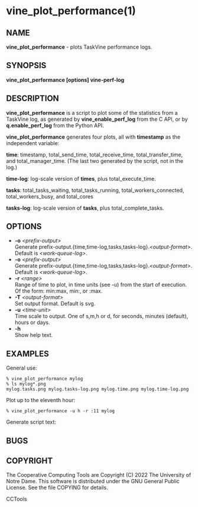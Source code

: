 






















# vine_plot_performance(1)

## NAME
**vine_plot_performance** - plots TaskVine performance logs.

## SYNOPSIS
**vine_plot_performance [options] vine-perf-log**

## DESCRIPTION

**vine_plot_performance** is a script to plot some of the statistics from a
TaskVine log, as generated by **vine_enable_perf_log** from the C API, or by
**q.enable_perf_log** from the Python API.

**vine_plot_performance** generates four plots, all with **timestamp** as
the independent variable:

**time**:
    timestamp, total_send_time, total_receive_time, total_transfer_time, and total_manager_time. (The last two generated by the script, not in the log.)

**time-log**:
    log-scale version of **times**, plus total_execute_time.

**tasks**:
    total_tasks_waiting, total_tasks_running, total_workers_connected, total_workers_busy, and total_cores

**tasks-log**:
    log-scale version of **tasks**, plus total_complete_tasks.

## OPTIONS

- **-o** _&lt;prefix-output&gt;_<br />Generate prefix-output.{time,time-log,tasks,tasks-log}._&lt;output-format&gt;_. Default is _&lt;work-queue-log&gt;_.
- **-o** _&lt;prefix-output&gt;_<br />Generate prefix-output.{time,time-log,tasks,tasks-log}._&lt;output-format&gt;_. Default is _&lt;work-queue-log&gt;_.
- **-r** _&lt;range&gt;_<br />Range of time to plot, in time units (see -u) from the start of execution. Of the form: min:max, min:, or :max.
- **-T** _&lt;output-format&gt;_<br />Set output format. Default is svg.
- **-u** _&lt;time-unit&gt;_<br />Time scale to output. One of s,m,h or d, for seconds, minutes (default), hours or days.
- **-h**<br />Show help text.


## EXAMPLES

General use:

```
% vine_plot_performance mylog
% ls mylog*.png
mylog.tasks.png mylog.tasks-log.png mylog.time.png mylog.time-log.png
```

Plot up to the eleventh hour:

```
% vine_plot_performance -u h -r :11 mylog

```
Generate script text:

## BUGS

## COPYRIGHT

The Cooperative Computing Tools are Copyright (C) 2022 The University of Notre Dame.  This software is distributed under the GNU General Public License.  See the file COPYING for details.

CCTools
